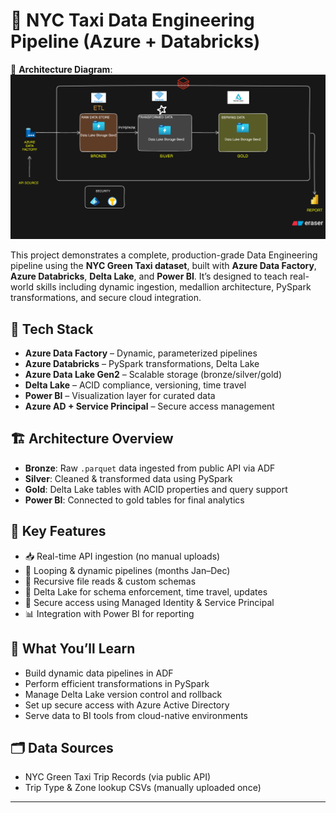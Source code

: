 # 🚖 NYC Taxi Data Engineering Pipeline (Azure + Databricks)

📌 **Architecture Diagram**:  
![Architecture Diagram](https://github.com/shubhamsahu03/azure-nyc-taxi-pipeline/blob/main/architecture_design.png)


This project demonstrates a complete, production-grade Data Engineering pipeline using the **NYC Green Taxi dataset**, built with **Azure Data Factory**, **Azure Databricks**, **Delta Lake**, and **Power BI**. It’s designed to teach real-world skills including dynamic ingestion, medallion architecture, PySpark transformations, and secure cloud integration.

## 🔧 Tech Stack

- **Azure Data Factory** – Dynamic, parameterized pipelines
- **Azure Databricks** – PySpark transformations, Delta Lake
- **Azure Data Lake Gen2** – Scalable storage (bronze/silver/gold)
- **Delta Lake** – ACID compliance, versioning, time travel
- **Power BI** – Visualization layer for curated data
- **Azure AD + Service Principal** – Secure access management

## 🏗️ Architecture Overview

- **Bronze**: Raw `.parquet` data ingested from public API via ADF
- **Silver**: Cleaned & transformed data using PySpark
- **Gold**: Delta Lake tables with ACID properties and query support
- **Power BI**: Connected to gold tables for final analytics

## 📌 Key Features

- 📥 Real-time API ingestion (no manual uploads)
- 🔁 Looping & dynamic pipelines (months Jan–Dec)
- 📂 Recursive file reads & custom schemas
- 🧠 Delta Lake for schema enforcement, time travel, updates
- 🔐 Secure access using Managed Identity & Service Principal
- 📊 Integration with Power BI for reporting

## 🧪 What You’ll Learn

- Build dynamic data pipelines in ADF
- Perform efficient transformations in PySpark
- Manage Delta Lake version control and rollback
- Set up secure access with Azure Active Directory
- Serve data to BI tools from cloud-native environments

## 🗂️ Data Sources

- NYC Green Taxi Trip Records (via public API)
- Trip Type & Zone lookup CSVs (manually uploaded once)

---

